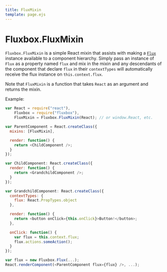 ```yaml
---
title: FluxMixin
template: page.ejs
---
```


Fluxbox.FluxMixin
=================

`Fluxbox.FluxMixin` is a simple React mixin that assists with making a [`Flux`](/documentation/flux.html) instance available to a component hierarchy. Simply pass an instance of `Flux` as a property named `flux` and mix in the mixin and any descendants of the component that declare `flux` in their `contextTypes` will automatically receive the flux instance on `this.context.flux`.

Note that `FluxMixin` is a function that takes `React` as an argument and returns the mixin.

Example:

```javascript
var React = require("react"),
    Fluxbox = require("fluxbox"),
    FluxMixin = Fluxbox.FluxMixin(React); // or window.React, etc.

var ParentComponent = React.createClass({
  mixins: [FluxMixin],

  render: function() {
    return <ChildComponent />;
  }
});

var ChildComponent: React.createClass({
  render: function() {
    return <GrandchildComponent />;
  }
});

var GrandchildComponent: React.createClass({
  contextTypes: {
    flux: React.PropTypes.object
  },

  render: function() {
    return <button onClick={this.onClick}>Button!</button>;
  },

  onClick: function() {
    var flux = this.context.flux;
    flux.actions.someAction();
  }
});

var flux = new Fluxbox.Flux(...);
React.renderComponent(<ParentComponent flux={flux} />, ...);
```
